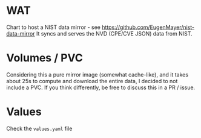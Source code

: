 # WAT

Chart to host a NIST data mirror - see https://github.com/EugenMayer/nist-data-mirror
It syncs and serves the NVD (CPE/CVE JSON) data from NIST.

# Volumes / PVC

Considering this a pure mirror image (somewhat cache-like), and it takes about 25s to compute and download the entire data, I decided to not include a PVC. If you think differently, be free to discuss this in a PR / issue.

# Values

Check the `values.yaml` file

